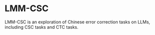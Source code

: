 # LMM-CSC
LMM-CSC is an exploration of Chinese error correction tasks on LLMs, including CSC tasks and CTC tasks.
